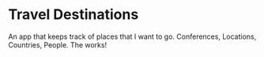 # Travel Destinations

An app that keeps track of places that I want to go.
Conferences, Locations, Countries, People. The works!
